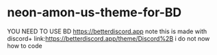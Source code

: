 # neon-amon-us-theme-for-BD
YOU NEED TO USE BD https://betterdiscord.app
note this is made with discord+ link:https://betterdiscord.app/theme/Discord%2B
i do not now how to code
